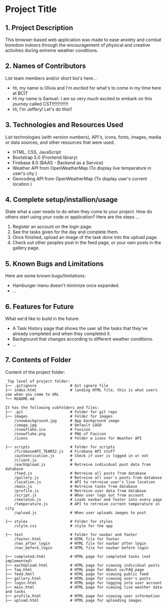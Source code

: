 # Project Title

## 1. Project Description 
This browser-based web application was made to ease anxiety and combat boredom indoors through the encouragement of physical and creative activities during extreme weather conditions.

## 2. Names of Contributors
List team members and/or short bio's here... 
* Hi, my name is Olivia and I'm excited for what's to come in my time here at BCIT
* Hi my name is Samuel. I am so very much excited to embark on this journey called CST!!!!!!!!!!!!!
* Hi, I'm Jeffery! Let's do this!!
	
## 3. Technologies and Resources Used
List technologies (with version numbers), API's, icons, fonts, images, media or data sources, and other resources that were used.
* HTML, CSS, JavaScript
* Bootstrap 5.0 (Frontend library)
* Firebase 8.0 (BAAS - Backend as a Service)
* Weather API from OpenWeatherMap (To display live temperature in user's city )
* Geocoding API from OpenWeatherMap (To display user's current location )


## 4. Complete setup/installion/usage
State what a user needs to do when they come to your project.  How do others start using your code or application?
Here are the steps ...
1. Register an account on the login page. 
2. See the tasks given for the day and complete them.
3. Once finished, upload an image of the task done into the upload page.
4. Check out other peoples post in the feed page, or your own posts in the gallery page.

## 5. Known Bugs and Limitations
Here are some known bugs/limitations:
* Hamburger menu doesn't minimize once expanded.
* ...

## 6. Features for Future
What we'd like to build in the future:
* A Task History page that shows the user all the tasks that they've already completed and when they completed it.
* Background that changes according to different weather conditions.
* ...
	
## 7. Contents of Folder
Content of the project folder:

```
 Top level of project folder: 
├── .gitignore               # Git ignore file
├── index.html               # landing HTML file, this is what users see when you come to URL
└── README.md

It has the following subfolders and files:
├── .git                     # Folder for git repo
├── images                   # Folder for images
    /snowbackground.jpg      # App background image
    /image.jpg               # Default LOGO
    /snowflake.ico           # Favicon
    /snowflake.png           # PNG of Favicon
    /icons                   # Folder w icons for Weather API

├── scripts                  # Folder for scripts
    /firebaseAPI_TEAM32.js   # Firebase API stuff 
    /authentication.js       # Check if user is logged in or not
    /client.js               #
    /eachUpload.js           # Retreive individual post data from database
    /feed.js                 # Retreive all posts from database
    /gallery.js              # Retreive all user's posts from database
    /location.js             # API to retreive user's live location
    /main.js                 # Retreive tasks from database
    /profile.js              # Retreive user data from database
    /script.js               # When user logs out from account
    /skeleton.js             # Loads navbar and footer into every page
    /temperature.js          # API to retreive current temperature in city
    /upload.js               # When user uploads images to post
    
├── styles                   # Folder for styles
    /style.css               # style for the app

├── text                     # Folder for navbar and footer
    /footer.html             # HTML file for footer
    /nav_after_login         # HTML file for navbar after login
    /nav_before_login        # HTML file for navbar before login

├── completed.html           # HTML page for completed tasks (not implemented)
├── eachUpload.html          # HTML page for viewing individual posts
├── faq.html                 # HTML page for About us/FAQ page
├── feed.hmtl                # HTML page for viewing public feed
├── gallery.html             # HTML page for viewing user's posts
├── login.html               # HTML page for logging into user account
├── main.html                # HTML page for viewing live weather data and tasks
├── profile.html             # HTML page for viewing user information
├── upload.html              # HTML page for uploading images


```


